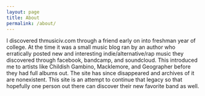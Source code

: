 ```yaml
---
layout: page
title: About
permalink: /about/
---
```


I discovered thmusiciv.com through a friend early on into freshman year of college. At the time it was a small music blog ran by an author who erratically posted new and interesting indie/alternative/rap music they discovered through facebook, bandcamp, and soundcloud. This introduced me to artists like Childish Gambino, Macklemore, and Geographer before they had full albums out. The site has since disappeared and archives of it are nonexistent. This site is an attempt to continue that legacy so that hopefully one person out there can discover their new favorite band as well.
